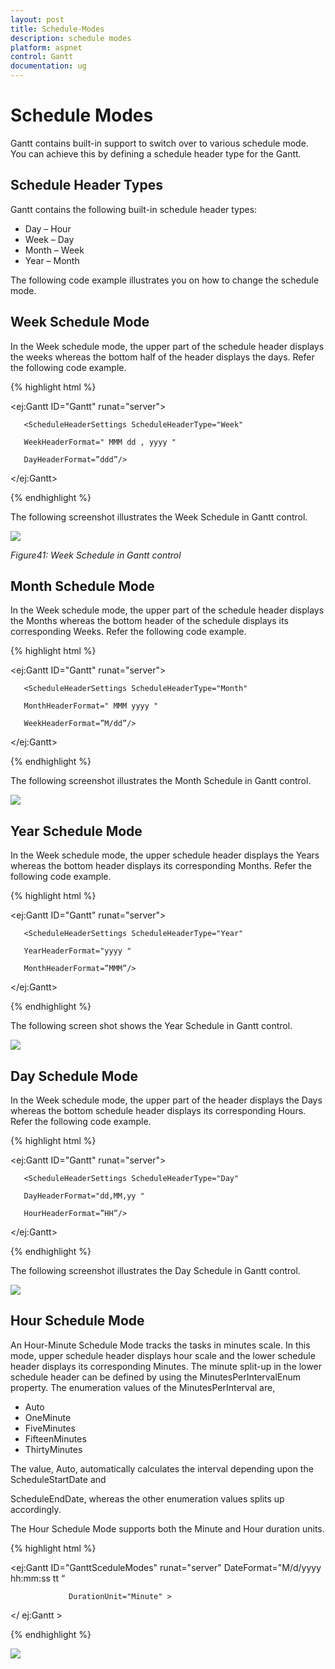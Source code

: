 ```yaml
---
layout: post
title: Schedule-Modes
description: schedule modes
platform: aspnet
control: Gantt
documentation: ug
---
```


# Schedule Modes

Gantt contains built-in support to switch over to various schedule mode. You can achieve this by defining a schedule header type for the Gantt.

## Schedule Header Types

Gantt contains the following built-in schedule header types:

* Day – Hour
* Week – Day
* Month – Week
* Year – Month

The following code example illustrates you on how to change the schedule mode.

## Week Schedule Mode

In the Week schedule mode, the upper part of the schedule header displays the weeks whereas the bottom half of the header displays the days. Refer the following code example.



{% highlight html %}



<ej:Gantt ID="Gantt" runat="server">



       <ScheduleHeaderSettings ScheduleHeaderType="Week"

       WeekHeaderFormat=" MMM dd , yyyy "

       DayHeaderFormat=”ddd”/>



</ej:Gantt>





{% endhighlight %}



The following screenshot illustrates the Week Schedule in Gantt control.

![](Schedule-Modes_images/Schedule-Modes_img1.png) 





_Figure41: Week Schedule in Gantt control_

## Month Schedule Mode

In the Week schedule mode, the upper part of the schedule header displays the Months whereas the bottom header of the schedule displays its corresponding Weeks. Refer the following code example.



{% highlight html %}



<ej:Gantt ID="Gantt" runat="server">



       <ScheduleHeaderSettings ScheduleHeaderType="Month" 

       MonthHeaderFormat=" MMM yyyy " 

       WeekHeaderFormat=”M/dd”/>



</ej:Gantt>



{% endhighlight %}



The following screenshot illustrates the Month Schedule in Gantt control.

![](Schedule-Modes_images/Schedule-Modes_img2.png)



## Year Schedule Mode

In the Week schedule mode, the upper schedule header displays the Years whereas the bottom header displays its corresponding Months. Refer the following code example.





{% highlight html %}



<ej:Gantt ID="Gantt" runat="server">



       <ScheduleHeaderSettings ScheduleHeaderType="Year" 

       YearHeaderFormat="yyyy " 

       MonthHeaderFormat=”MMM”/>



</ej:Gantt>



{% endhighlight %}


The following screen shot shows the Year Schedule in Gantt control.


![](Schedule-Modes_images/Schedule-Modes_img3.png)



## Day Schedule Mode

In the Week schedule mode, the upper part of the header displays the Days whereas the bottom schedule header displays its corresponding Hours. Refer the following code example.





{% highlight html %}



<ej:Gantt ID="Gantt" runat="server">



       <ScheduleHeaderSettings ScheduleHeaderType="Day" 

       DayHeaderFormat="dd,MM,yy " 

       HourHeaderFormat=”HH”/>



</ej:Gantt>



{% endhighlight %}



The following screenshot illustrates the Day Schedule in Gantt control.

![](Schedule-Modes_images/Schedule-Modes_img4.png)



## Hour Schedule Mode

An Hour-Minute Schedule Mode tracks the tasks in minutes scale. In this mode, upper schedule header displays hour scale and the lower schedule header displays its corresponding Minutes. The minute split-up in the lower schedule header can be defined by using the MinutesPerIntervalEnum property. The enumeration values of the MinutesPerInterval are,

* Auto
* OneMinute
* FiveMinutes
* FifteenMinutes
* ThirtyMinutes



The value, Auto, automatically calculates the interval depending upon the ScheduleStartDate and 

ScheduleEndDate, whereas the other enumeration values splits up accordingly.



The Hour Schedule Mode supports both the Minute and Hour duration units.







{% highlight html %}



<ej:Gantt ID="GanttSceduleModes"  runat="server" DateFormat="M/d/yyyy hh:mm:ss tt “



                 DurationUnit="Minute" >



<ScheduleHeaderSettings ScheduleHeaderType="Hour" MinutesPerInterval="FiveMinutes" />



</ ej:Gantt >  





{% endhighlight %}



![](Schedule-Modes_images/Schedule-Modes_img5.png)



